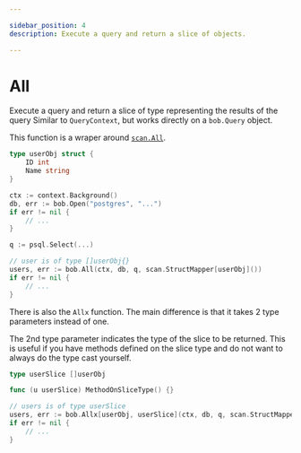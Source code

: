 ```yaml
---

sidebar_position: 4
description: Execute a query and return a slice of objects.

---
```


# All

Execute a query and return a slice of type representing the results of the query
Similar to `QueryContext`, but works directly on a `bob.Query` object.

This function is a wraper around [`scan.All`](https://pkg.go.dev/github.com/stephenafamo/scan#All).

```go
type userObj struct {
    ID int
    Name string
}

ctx := context.Background()
db, err := bob.Open("postgres", "...")
if err != nil {
    // ...
}

q := psql.Select(...)

// user is of type []userObj{}
users, err := bob.All(ctx, db, q, scan.StructMapper[userObj]())
if err != nil {
    // ...
}
```

There is also the `Allx` function. The main difference is that it takes 2 type parameters instead of one.

The 2nd type parameter indicates the type of the slice to be returned. This is useful if you have methods defined on the slice type and do not want to always do the type cast yourself.


```go
type userSlice []userObj

func (u userSlice) MethodOnSliceType() {}

// users is of type userSlice
users, err := bob.Allx[userObj, userSlice](ctx, db, q, scan.StructMapper[userObj]())
if err != nil {
    // ...
}
```
